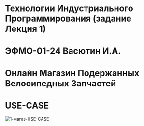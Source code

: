 # Технологии Индустриального Программирования (задание Лекция 1)
# ЭФМО-01-24 Васютин И.А.
# Онлайн Магазин Подержанных Велосипедных Запчастей
# USE-CASE
![1-магаз-USE-CASE](https://github.com/user-attachments/assets/e0fbb579-b238-4389-b02b-3dad1ff18d4d)
